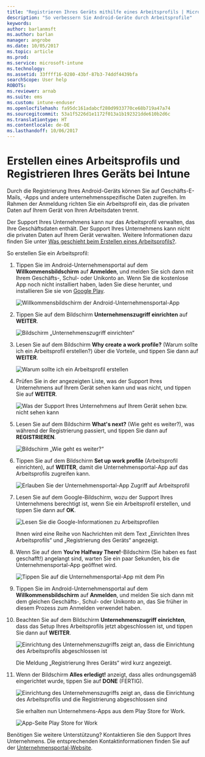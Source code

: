 ```yaml
---
title: "Registrieren Ihres Geräts mithilfe eines Arbeitsprofils | Microsoft-Dokumentation"
description: "So verbessern Sie Android-Geräte durch Arbeitsprofile"
keywords: 
author: barlanmsft
ms.author: barlan
manager: angrobe
ms.date: 10/05/2017
ms.topic: article
ms.prod: 
ms.service: microsoft-intune
ms.technology: 
ms.assetid: 33ffff16-0280-43bf-87b3-74ddf4439bfa
searchScope: User help
ROBOTS: 
ms.reviewer: arnab
ms.suite: ems
ms.custom: intune-enduser
ms.openlocfilehash: fa95dc161adabcf280d9933770ce68b719a47a74
ms.sourcegitcommit: 53a1f5226d1e1172f013a1b192321dde610b2d6c
ms.translationtype: HT
ms.contentlocale: de-DE
ms.lasthandoff: 10/06/2017
---
```

# <a name="create-a-work-profile-and-enroll-your-device-in-intune"></a>Erstellen eines Arbeitsprofils und Registrieren Ihres Geräts bei Intune

Durch die Registrierung Ihres Android-Geräts können Sie auf Geschäfts-E-Mails, -Apps und andere unternehmensspezifische Daten zugreifen. Im Rahmen der Anmeldung richten Sie ein Arbeitsprofil ein, das die privaten Daten auf Ihrem Gerät von Ihren Arbeitsdaten trennt.

Der Support Ihres Unternehmens kann nur das Arbeitsprofil verwalten, das Ihre Geschäftsdaten enthält. Der Support Ihres Unternehmens kann nicht die privaten Daten auf Ihrem Gerät verwalten. Weitere Informationen dazu finden Sie unter [Was geschieht beim Erstellen eines Arbeitsprofils?](what-happens-when-you-create-a-work-profile-android.md).

So erstellen Sie ein Arbeitsprofil:

1.  Tippen Sie im Android-Unternehmensportal auf dem **Willkommensbildschirm** auf **Anmelden**, und melden Sie sich dann mit Ihrem Geschäfts-, Schul- oder Unikonto an. Wenn Sie die kostenlose App noch nicht installiert haben, laden Sie diese herunter, und installieren Sie sie von [Google Play](http://play.google.com/store/apps/details?id=com.microsoft.windowsintune.companyportal).

    ![Willkommensbildschirm der Android-Unternehmensportal-App](./media/and-enroll-0-welcome-screen.png)

2. Tippen Sie auf dem Bildschirm **Unternehmenszugriff einrichten** auf **WEITER**.

    ![Bildschirm „Unternehmenszugriff einrichten“](/intune/media/android_cp_enroll_01_1709_new.png)

3.  Lesen Sie auf dem Bildschirm **Why create a work profile?** (Warum sollte ich ein Arbeitsprofil erstellen?) über die Vorteile, und tippen Sie dann auf **WEITER**.

    ![Warum sollte ich ein Arbeitsprofil erstellen](./media/andr-afw-why-create-a-work-profile.png)

4.  Prüfen Sie in der angezeigten Liste, was der Support Ihres Unternehmens auf Ihrem Gerät sehen kann und was nicht, und tippen Sie auf **WEITER**.

    ![Was der Support Ihres Unternehmens auf Ihrem Gerät sehen bzw. nicht sehen kann](/intune/media/android_cp_enroll_02_after_1710.png)

5.  Lesen Sie auf dem Bildschirm **What's next?** (Wie geht es weiter?), was während der Registrierung passiert, und tippen Sie dann auf **REGISTRIEREN**.

    ![Bildschirm „Wie geht es weiter?“](/intune/media/android_work_cp_enroll_03_after_1710.png)

6. Tippen Sie auf dem Bildschirm **Set up work profile** (Arbeitsprofil einrichten), auf **WEITER**, damit die Unternehmensportal-App auf das Arbeitsprofils zugreifen kann.

    ![Erlauben Sie der Unternehmensportal-App Zugriff auf Arbeitsprofil](./media/andr-afw-tap-next-to-set-up-work-profile.png)

7. Lesen Sie auf dem Google-Bildschirm, wozu der Support Ihres Unternehmens berechtigt ist, wenn Sie ein Arbeitsprofil erstellen, und tippen Sie dann auf **OK**.

    ![Lesen Sie die Google-Informationen zu Arbeitsprofilen](./media/andr-afw-google-screen-what-it-can-do.png)

    Ihnen wird eine Reihe von Nachrichten mit dem Text „Einrichten Ihres Arbeitsprofils“ und „Registrierung des Geräts“ angezeigt.

8. Wenn Sie auf dem **You‘re Halfway There!**-Bildschirm (Sie haben es fast geschafft!) angelangt sind, warten Sie ein paar Sekunden, bis die Unternehmensportal-App geöffnet wird.

    ![Tippen Sie auf die Unternehmensportal-App mit dem Pin](./media/andr-afw-tap-work-badged-company-portal-icon2.png)

9. Tippen Sie im Android-Unternehmensportal auf dem **Willkommensbildschirm** auf **Anmelden**, und melden Sie sich dann mit dem gleichen Geschäfts-, Schul- oder Unikonto an, das Sie früher in diesem Prozess zum Anmelden verwendet haben.

10. Beachten Sie auf dem Bildschirm **Unternehmenszugriff einrichten**, dass das Setup Ihres Arbeitsprofils jetzt abgeschlossen ist, und tippen Sie dann auf **WEITER**.

    ![Einrichtung des Unternehmenszugriffs zeigt an, dass die Einrichtung des Arbeitsprofils abgeschlossen ist](./media/andr-afw-work-profile-now-set-up.png)

    Die Meldung „Registrierung Ihres Geräts“ wird kurz angezeigt.

11. Wenn der Bildschirm **Alles erledigt!** anzeigt, dass alles ordnungsgemäß eingerichtet wurde, tippen Sie auf **DONE** (FERTIG).

    ![Einrichtung des Unternehmenszugriffs zeigt an, dass die Einrichtung des Arbeitsprofils und die Registrierung abgeschlossen sind](/intune/media/android_work_cp_enroll_04_after_1710.png)

    Sie erhalten nun Unternehmens-Apps aus dem Play Store for Work.

    ![App-Seite Play Store for Work](./media/andr-afw-tap-work-play-store-icon.png)

Benötigen Sie weitere Unterstützung? Kontaktieren Sie den Support Ihres Unternehmens. Die entsprechenden Kontaktinformationen finden Sie auf der [Unternehmensportal-Website](https://portal.manage.microsoft.com).
